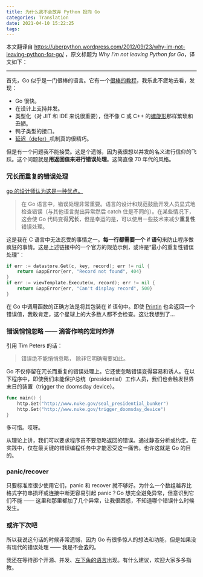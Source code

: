 ```yaml
---
title: 为什么我不会放弃 Python 投向 Go
categories: Translation
date: 2021-04-10 15:22:25
tags:
---
```


本文翻译自 <https://uberpython.wordpress.com/2012/09/23/why-im-not-leaving-python-for-go/> ，原文标题为 *Why I’m not leaving Python for Go*，译文如下：

----

首先，Go 似乎是一门很棒的语言。它有一个[很棒的教程](https://tour.golang.org/welcome/1)，我乐此不疲地去看，发现：

- Go 很快。
- 在设计上支持并发。
- 类型化（对 JIT 和 IDE 来说很重要），但不像 C 或 C++ 的[螺旋形](http://c-faq.com/decl/spiral.anderson.html)那样繁琐和丑陋。
- 鸭子类型的接口。
- [延迟（defer）](http://golang.org/doc/effective_go.html#defer)机制真的很精巧。

但是有一个问题我不能接受。这是个遗憾，因为我很想以并发的名义进行信仰的飞跃。这个问题就是**用返回值来进行错误处理**。这简直像 70 年代的风格。

<!-- more -->

### 冗长而重复的错误处理

[go 的设计师认为这是一种优点。](https://blog.golang.org/error-handling-and-go)

> 在 Go 语言中，错误处理非常重要。语言的设计和规范鼓励开发人员显式地检查错误（与其他语言抛出异常然后 catch 住是不同的）。在某些情况下，这会使 Go 代码变得**冗长**，但是幸运的是，可以使用一些技术来减少**重复性**错误处理。

这是我在 C 语言中无法忍受的事情之一。**每一行都需要一个 if 语句**来防止程序做疯狂的事情。这是上述链接中的一个官方的规范示例，或许是“最小的重复性错误处理”：

```go
if err := datastore.Get(c, key, record); err != nil {
    return &appError{err, "Record not found", 404}
}
if err := viewTemplate.Execute(w, record); err != nil {
    return &appError{err, "Can't display record", 500}
}
```

在 Go 中调用函数的正确方法是将其包装在 if 语句中。即使 [Println](http://golang.org/pkg/fmt/#Println) 也会返回一个错误值，我敢肯定，这个星球上的大多数人都不会检查。这让我想到了...

### 错误悄悄忽略 —— 滴答作响的定时炸弹

引用 Tim Peters 的话：

> 错误绝不能悄悄忽略，
> 除非它明确需要如此。

Go 不仅停留在冗长而重复的错误处理上。它还使忽略错误变得容易和诱人。在以下程序中，即使我们未能保护总统（presidential）工作人员，我们也会触发世界末日的装置（trigger the doomsday device）。

```go
func main() {
    http.Get("http://www.nuke.gov/seal_presidential_bunker")
    http.Get("http://www.nuke.gov/trigger_doomsday_device")
}
```

多可惜。哎呀。

从理论上讲，我们可以要求程序员不要忽略返回的错误。通过静态分析或约定。在实践中，仅在最关键的错误编程任务中才能忍受这一痛苦。也许这就是 Go 的目的。

### panic/recover

只要标准库很少使用它们，panic 和 recover 就不够好。为什么一个数组越界比格式字符串损坏或连接中断更容易引起 panic？Go 想完全避免异常，但意识到它们不能 —— 这里和那里都加了几个异常，让我很困惑，不知道哪个错误什么时候发生。

### 或许下次吧

所以我说这句话的时候非常遗憾，因为 Go 有很多惊人的想法和功能，但是如果没有现代的错误处理 —— 我是不会**去**的。

我还在等待那个开源、并发、[左下角的语言](https://web.archive.org/web/20120922025809/http://shootout.alioth.debian.org/u64q/code-used-time-used-shapes.php)出现。有什么建议，欢迎大家多多指教。
